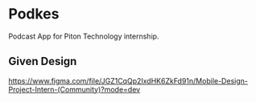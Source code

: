 # Podkes
Podcast App for Piton Technology internship.

## Given Design

https://www.figma.com/file/JGZ1CqQp2IxdHK6ZkFd91n/Mobile-Design-Project-Intern-(Community)?mode=dev
